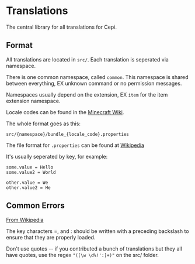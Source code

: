 # Translations
The central library for all translations for Cepi.

## Format
All translations are located in `src/`.
Each translation is seperated via namespace.

There is one common namespace, called `common`.
This namespace is shared between everything,
EX unknown command or no permission messages.

Namespaces usually depend on the extension,
EX `item` for the item extension namespace.

Locale codes can be found in the [Minecraft Wiki](https://minecraft.fandom.com/el/wiki/Language#:~:text=The%20choice%20of%20languages%20is,change%20the%20in%20game%20language.).

The whole format goes as this:

`src/{namespace}/bundle_{locale_code}.properties`

The file format for `.properties`
can be found at [Wikipedia](https://en.wikipedia.org/wiki/.properties)

It's usually seperated by key, for example: 


```properties
some.value = Hello
some.value2 = World

other.value = We
other.value2 = He
```

## Common Errors

[From Wikipedia](https://en.wikipedia.org/wiki/.properties)

The key characters =, and : should be written with
a preceding backslash to ensure that they are properly loaded.

Don't use quotes -- if you contributed a bunch of translations but they all have quotes, use the regex `"([\w \d%!':]+)"` on the src/ folder.
